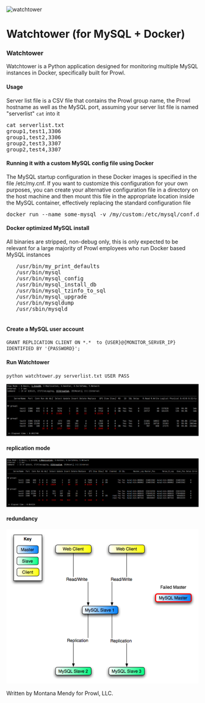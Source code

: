 ![watchtower](https://pbs.twimg.com/profile_images/657129189322059776/PCo6mdLg.png)

Watchtower (for MySQL + Docker)
======================

### Watchtower
Watchtower is a Python application designed for monitoring multiple MySQL instances in Docker, specifically built for Prowl.


#### Usage

Server list file is a CSV file that contains the Prowl group name, the Prowl hostname as well as the MySQL port, assuming your server list file is named "serverlist" ````cat```` into it 

<pre>cat serverlist.txt
group1,test1,3306
group1,test2,3306
group2,test3,3307
group2,test4,3307
</pre>
#### Running it with a custom MySQL config file using Docker 

The MySQL startup configuration in these Docker images is specified in the file /etc/my.cnf. If you want to customize this configuration for your own purposes, you can create your alternative configuration file in a directory on the host machine and then mount this file in the appropriate location inside the MySQL container, effectively replacing the standard configuration file
<pre>docker run --name some-mysql -v /my/custom:/etc/mysql/conf.d -e MYSQL_ROOT_PASSWORD=my-secret-pw -d mysql:tag
</pre>

#### Docker optimized MySQL install

All binaries are stripped, non-debug only, this is only expected to be relevant for a large majority of Prowl employees who run Docker based MySQL instances
    
   <pre>
   /usr/bin/my_print_defaults
   /usr/bin/mysql
   /usr/bin/mysql_config
   /usr/bin/mysql_install_db
   /usr/bin/mysql_tzinfo_to_sql
   /usr/bin/mysql_upgrade
   /usr/bin/mysqldump
   /usr/sbin/mysqld
    </pre>

#### Create a MySQL user account 
````
GRANT REPLICATION CLIENT ON *.*  to {USER}@{MONITOR_SERVER_IP} IDENTIFIED BY '{PASSWORD}';
````
#### Run Watchtower
````
python watchtower.py serverlist.txt USER PASS
````

![Mode_InnoDB](screenshots/screenshot1.png "InnoDB Mode")
#### replication mode
![Mode_Replication](screenshots/screenshot2.png "Replication Mode")
#### redundancy
![Mode_Redundancy](screenshots/redundancy.png "redundancy")

Written by Montana Mendy for Prowl, LLC.
